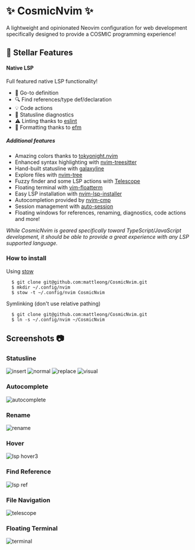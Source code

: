 # ✨ CosmicNvim ✨

A lightweight and opinionated Neovim configuration for web development specifically designed to provide a COSMIC programming experience!

## 🚀 Stellar Features

#### Native LSP

Full featured native LSP functionality!

- 📘 Go-to definition
- 🔍 Find references/type def/declaration
- 💡 Code actions
- 🚨 Statusline diagnostics
- ⚠️ Linting thanks to [eslint](https://github.com/williamboman/nvim-lsp-installer/blob/main/lua/nvim-lsp-installer/servers/eslint/README.md)
- 🔧 Formatting thanks to [efm](https://github.com/mattn/efm-langserver)

##### Additional features

- Amazing colors thanks to [tokyonight.nvim](https://github.com/folke/tokyonight.nvim)
- Enhanced syntax highlighting with [nvim-treesitter](https://github.com/nvim-treesitter/nvim-treesitter)
- Hand-built statusline with [galaxyline](https://github.com/NTBBloodbath/galaxyline.nvim)
- Explore files with [nvim-tree](https://github.com/kyazdani42/nvim-tree.lua)
- Fuzzy finder and some LSP actions with [Telescope](https://github.com/nvim-telescope/telescope.nvim)
- Floating terminal with [vim-floatterm](https://github.com/voldikss/vim-floaterm)
- Easy LSP installation with [nvim-lsp-installer](https://github.com/williamboman/nvim-lsp-installer)
- Autocompletion provided by [nvim-cmp](https://github.com/hrsh7th/nvim-cmp)
- Session management with [auto-session](https://github.com/rmagatti/auto-session)
- Floating windows for references, renaming, diagnostics, code actions and more!

_While CosmicNvim is geared specifically toward TypeScript/JavaScript development, it should be able to provide a great experience with any LSP supported language._

### How to install

Using [stow](https://www.gnu.org/software/stow/)

```
  $ git clone git@github.com:mattleong/CosmicNvim.git
  $ mkdir ~/.config/nvim
  $ stow -t ~/.config/nvim CosmicNvim
```

Symlinking (don't use relative pathing)

```
  $ git clone git@github.com:mattleong/CosmicNvim.git
  $ ln -s ~/.config/nvim ~/CosmicNvim
```

## Screenshots 📷

### Statusline
![insert](https://user-images.githubusercontent.com/3721204/137990345-d036c2d1-0f9e-4d4e-bd6c-13e051609f61.png)
![normal](https://user-images.githubusercontent.com/3721204/137990346-8f614b6b-63da-471a-b5be-635b587f10a1.png)
![replace](https://user-images.githubusercontent.com/3721204/137990347-b59428d6-b5fe-4edb-8ceb-ab37b69b7e76.png)
![visual](https://user-images.githubusercontent.com/3721204/137990348-6eb29e9b-e912-4d6e-8a5e-e763816613d7.png)

### Autocomplete
![autocomplete](https://user-images.githubusercontent.com/3721204/137990341-39251a51-7fb8-47cc-a92e-b3893ef6cb34.png)

### Rename
![rename](https://user-images.githubusercontent.com/3721204/137995308-b8260fe6-a2e8-427d-aa21-5df0bfecf72f.png)

### Hover
![lsp hover3](https://user-images.githubusercontent.com/3721204/137989460-91b094d5-e47e-4775-a252-39442cf398d9.png)

### Find Reference
![lsp ref](https://user-images.githubusercontent.com/3721204/137989929-12036575-4b63-471e-ab44-ac6ad31bb478.png)

### File Navigation
![telescope](https://user-images.githubusercontent.com/3721204/137989935-30f3bf57-435e-4e5c-8817-2d8c6c6dd9b1.png)

### Floating Terminal
![terminal](https://user-images.githubusercontent.com/3721204/137989938-70a72dca-c6e6-4bb2-91fe-89ed94614824.png)
